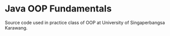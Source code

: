 # Java OOP Fundamentals

Source code used in practice class of OOP at University of Singaperbangsa Karawang.
